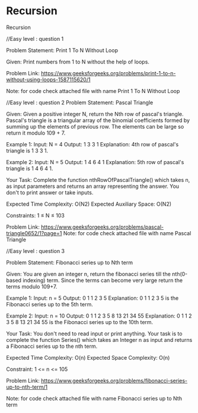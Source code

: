 # Recursion
Recursion

//Easy level : question 1

Problem Statement: Print 1 To N Without Loop

Given:
Print numbers from 1 to N without the help of loops.

Problem Link: https://www.geeksforgeeks.org/problems/print-1-to-n-without-using-loops-1587115620/1

Note: for code check attached file with name Print 1 To N Without Loop


//Easy level : question 2
Problem Statement: Pascal Triangle

Given:
Given a positive integer N, return the Nth row of pascal's triangle.
Pascal's triangle is a triangular array of the binomial coefficients formed by summing up the elements of previous row.
The elements can be large so return it modulo 109 + 7.

Example 1:
Input:
N = 4
Output: 
1 3 3 1
Explanation: 
4th row of pascal's triangle is 1 3 3 1.

Example 2:
Input:
N = 5
Output: 
1 4 6 4 1
Explanation: 
5th row of pascal's triangle is 1 4 6 4 1.

Your Task:
Complete the function nthRowOfPascalTriangle() which takes n, as input parameters and returns an array representing the answer. 
You don't to print answer or take inputs.

Expected Time Complexity: O(N2)
Expected Auxiliary Space: O(N2)

Constraints:
1 ≤ N ≤ 103

Problem Link: https://www.geeksforgeeks.org/problems/pascal-triangle0652/1?page=1
Note: for code check attached file with name Pascal Triangle

//Easy level : question 3

Problem Statement: Fibonacci series up to Nth term

Given:
You are given an integer n, return the fibonacci series till the nth(0-based indexing) term. Since the terms can become very large return the terms modulo 109+7.

Example 1:
Input:
n = 5
Output:
0 1 1 2 3 5
Explanation:
0 1 1 2 3 5 is the Fibonacci series up to the 5th term.

Example 2:
Input:
n = 10
Output:
0 1 1 2 3 5 8 13 21 34 55
Explanation:
0 1 1 2 3 5 8 13 21 34 55 is the Fibonacci series up to the 10th term.

Your Task:
You don't need to read input or print anything. Your task is to complete the function Series() which takes an Integer n as input and returns 
a Fibonacci series up to the nth term.

Expected Time Complexity: O(n)
Expected Space Complexity: O(n)

Constraint:
1 <= n <= 105

Problem Link: https://www.geeksforgeeks.org/problems/fibonacci-series-up-to-nth-term/1

Note: for code check attached file with name Fibonacci series up to Nth term



